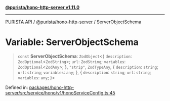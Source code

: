 [**@purista/hono-http-server v1.11.0**](../README.md)

***

[PURISTA API](../../../packages.md) / [@purista/hono-http-server](../README.md) / ServerObjectSchema

# Variable: ServerObjectSchema

> `const` **ServerObjectSchema**: `ZodObject`\<\{ `description`: `ZodOptional`\<`ZodString`\>; `url`: `ZodString`; `variables`: `ZodOptional`\<`ZodAny`\>; \}, `"strip"`, `ZodTypeAny`, \{ `description`: `string`; `url`: `string`; `variables`: `any`; \}, \{ `description`: `string`; `url`: `string`; `variables`: `any`; \}\>

Defined in: [packages/hono-http-server/src/service/hono/v1/honoServiceConfig.ts:45](https://github.com/puristajs/purista/blob/master/packages/hono-http-server/src/service/hono/v1/honoServiceConfig.ts#L45)
